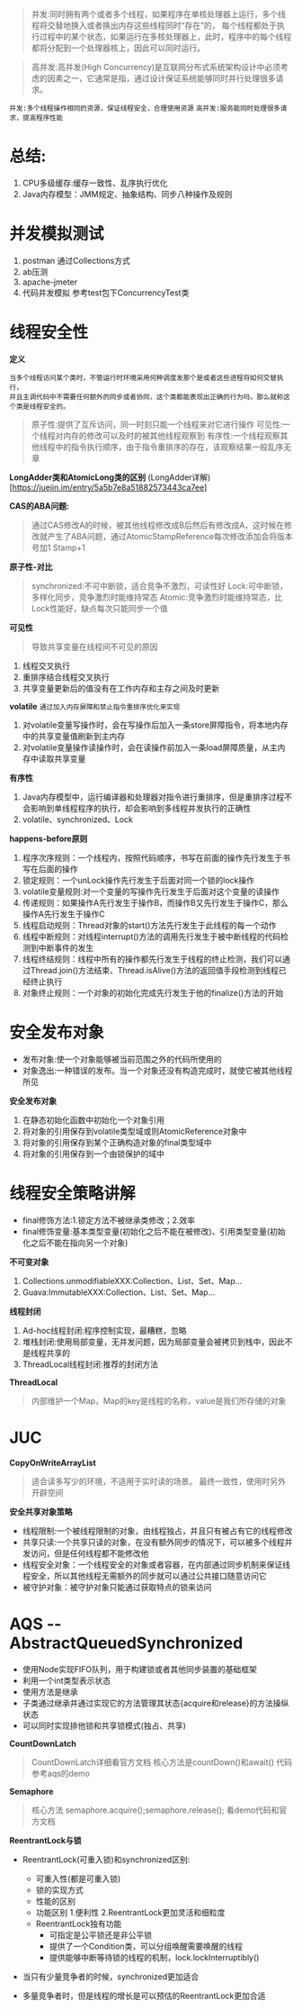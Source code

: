 >并发:同时拥有两个或者多个线程，如果程序在单核处理器上运行，多个线程将交替地换入或者换出内存这些线程同时“存在”的，
每个线程都处于执行过程中的某个状态，如果运行在多核处理器上，此时，程序中的每个线程都将分配到一个处理器核上，因此可以同时运行。


>高并发:高并发(High Concurrency)是互联网分布式系统架构设计中必须考虑的因素之一，它通常是指，通过设计保证系统能够同时并行处理很多请求。


```并发:多个线程操作相同的资源，保证线程安全，合理使用资源```
```高并发:服务能同时处理很多请求，提高程序性能```

# 总结:
1. CPU多级缓存:缓存一致性、乱序执行优化
2. Java内存模型：JMM规定、抽象结构、同步八种操作及规则


# 并发模拟测试
1. postman 通过Collections方式
2. ab压测 
3. apache-jmeter
4. 代码并发模拟 参考test包下ConcurrencyTest类

# 线程安全性
**定义**
```
当多个线程访问某个类时，不管运行时环境采用何种调度发那个是或者这些进程将如何交替执行，
并且主调代码中不需要任何额外的同步或者协同，这个类都能表现出正确的行为吗，那么就称这个类是线程安全的。
```

>原子性:提供了互斥访问，同一时刻只能一个线程来对它进行操作
>可见性:一个线程对内存的修改可以及时的被其他线程观察到
>有序性:一个线程观察其他线程中的指令执行顺序，由于指令重排序的存在，该观察结果一般乱序无章

**LongAdder类和AtomicLong类的区别**
(LongAdder详解)[https://juejin.im/entry/5a5b7e8a51882573443ca7ee]

**CAS的ABA问题:**
>通过CAS修改A的时候，被其他线程修改成B后然后有修改成A，这时候在修改就产生了ABA问题，通过AtomicStampReference每次修改添加会将版本号加1 Stamp+1

**原子性-对比**
>synchronized:不可中断锁，适合竞争不激烈，可读性好
>Lock:可中断锁，多样化同步，竞争激烈时能维持常态
>Atomic:竞争激烈时能维持常态，比Lock性能好，缺点每次只能同步一个值

**可见性**
>导致共享变量在线程间不可见的原因
1. 线程交叉执行
2. 重排序结合线程交叉执行
3. 共享变量更新后的值没有在工作内存和主存之间及时更新

**volatile**
`通过加入内存屏障和禁止指令重排序优化来实现`
1. 对volatile变量写操作时，会在写操作后加入一条store屏障指令，将本地内存中的共享变量值刷新到主内存
2. 对volatile变量操作读操作时，会在读操作前加入一条load屏障质量，从主内存中读取共享变量

**有序性**
1. Java内存模型中，运行编译器和处理器对指令进行重排序，但是重排序过程不会影响到单线程程序的执行，却会影响到多线程并发执行的正确性
2. volatile、synchronized、Lock

**happens-before原则**
1. 程序次序规则：一个线程内，按照代码顺序，书写在前面的操作先行发生于书写在后面的操作
2. 锁定规则：一个unLock操作先行发生于后面对同一个锁的lock操作
3. volatile变量规则:对一个变量的写操作先行发生于后面对这个变量的读操作
4. 传递规则：如果操作A先行发生于操作B，而操作B又先行发生于操作C，那么操作A先行发生于操作C
5. 线程启动规则：Thread对象的start()方法先行发生于此线程的每一个动作
6. 线程中断规则：对线程interrupt()方法的调用先行发生于被中断线程的代码检测到中断事件的发生
7. 线程终结规则：线程中所有的操作都先行发生于线程的终止检测，我们可以通过Thread.join()方法结束、Thread.isAlive()方法的返回值手段检测到线程已经终止执行
8. 对象终止规则：一个对象的初始化完成先行发生于他的finalize()方法的开始

# 安全发布对象
* 发布对象:使一个对象能够被当前范围之外的代码所使用的
* 对象逸出:一种错误的发布。当一个对象还没有构造完成时，就使它被其他线程所见

**安全发布对象**
1. 在静态初始化函数中初始化一个对象引用
2. 将对象的引用保存到volatile类型域或则AtomicReference对象中
3. 将对象的引用保存到某个正确构造对象的final类型域中
4. 将对象的引用保存到一个由锁保护的域中

# 线程安全策略讲解
* final修饰方法:1.锁定方法不被继承类修改；2.效率
* final修饰变量:基本类型变量(初始化之后不能在被修改)、引用类型变量(初始化之后不能在指向另一个对象)

**不可变对象**
1. Collections.unmodifiableXXX:Collection、List、Set、Map...
2. Guava:ImmutableXXX:Collection、List、Set、Map...

**线程封闭**
1. Ad-hoc线程封闭:程序控制实现，最糟糕，忽略
2. 堆栈封闭:使用局部变量，无并发问题，因为局部变量会被拷贝到栈中，因此不是线程共享的
3. ThreadLocal线程封闭:推荐的封闭方法

**ThreadLocal**
>内部维护一个Map，Map的key是线程的名称，value是我们所存储的对象


# JUC
**CopyOnWriteArrayList**
>适合读多写少的环境，不适用于实时读的场景。 最终一致性，使用时另外开辟空间

**安全共享对象策略**
* 线程限制:一个被线程限制的对象，由线程独占，并且只有被占有它的线程修改
* 共享只读:一个共享只读的对象，在没有额外同步的情况下，可以被多个线程并发访问，但是任何线程都不能修改他
* 线程安全对象：一个线程安全的对象或者容器，在内部通过同步机制来保证线程安全，所以其他线程无需额外的同步就可以通过公共接口随意访问它
* 被守护对象：被守护对象只能通过获取特点的锁来访问

# AQS -- AbstractQueuedSynchronized
* 使用Node实现FIFO队列，用于构建锁或者其他同步装置的基础框架
* 利用一个int类型表示状态
* 使用方法是继承
* 子类通过继承并通过实现它的方法管理其状态{acquire和release}的方法操纵状态
* 可以同时实现排他锁和共享锁模式(独占、共享)

**CountDownLatch**
>CountDownLatch详细看官方文档 核心方法是countDown()和await()  代码参考aqs的demo

**Semaphore**
>核心方法 semaphore.acquire();semaphore.release(); 看demo代码和官方文档

**ReentrantLock与锁**
* ReentrantLock(可重入锁)和synchronized区别:
    * 可重入性(都是可重入锁)
    * 锁的实现方式
    * 性能的区别
    * 功能区别  1.便利性 2.ReentrantLock更加灵活和细粒度
    * ReentrantLock独有功能
        * 可指定是公平锁还是非公平锁
        * 提供了一个Condition类，可以分组唤醒需要唤醒的线程
        * 提供能够中断等待锁的线程的机制，lock.lockInterruptibly()
        
* 当只有少量竞争者的时候，synchronized更加适合
* 多量竞争者时，但是线程的增长是可以预估的ReentrantLock更加合适
